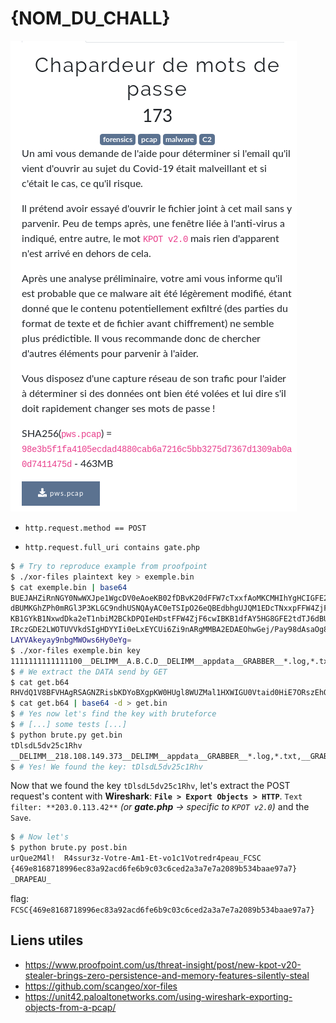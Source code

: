 # {NOM_DU_CHALL}

![enonce](images/enonce.png)

- `http.request.method == POST`

- `http.request.full_uri contains gate.php`

```bash
$ # Try to reproduce example from proofpoint
$ ./xor-files plaintext key > exemple.bin
$ cat exemple.bin | base64
BUEJAHZiRnNGY0NwWXJpe1WgcDV0eAoeKB02fDBvK20dFFW7cTxxfAoMKCMHIhYgHCIGFE2tdTJ6
dBUMKGhZPh0mRGl3P3KLGC9ndhUSNQAyAC0eTSIpO26eQBEdbhgUJQM1EDcTNxxpFFW4ZjF6cwIB
KB1GYkB1NxwdDka2eT1nbiM2BCkDPQIeHDstFFW4ZjF6cwIBKB1dfAY5HG8GFE2tdTJ6dBUMKGcC
IRczGDE2LWOTUVVkdSIgHDYYIi0eLxEYCUi6Zi9nARgMMBA2EDAEOhwGej/Pay98dAsaOg8oDS0e
LAYVAkeyay9nbgMWOws6Hy0eYg=
$ ./xor-files exemple.bin key
1111111111111100__DELIMM__A.B.C.D__DELIMM__appdata__GRABBER__*.log,*.txt,__GRABBER__%appdata%__GRABBER__0__GRABBER__1024__DELIMM__desktop_txt__GRABBER__*.txt,__GRABBER__%userprofile%\Desktop__GRABBER__0__GRABBER__150__DELIMM____DELIMM____DELIMM__
$ # We extract the DATA send by GET
$ cat get.b64 
RHVdQ1V8BFVHAgRSAGNZRisbKDYoBXgpKW0HUgl8WUZMal1HXWIGU0Vtaid0HiE7ORszEhQ8UQUCU2o8dgApNDYBPiw7ZhsIGVUZSR8mEAJYGzM0Ng13JjNgajwUMxgGECUYEkETaiMkc3chdAA3KUQbMzQ2DXcmM2BqPABiWkIrGyg2KAV4KSltUQZCORwZBBsYCxATaiMkc3chdAA3KV5qGAsQYGo7MWB0IXMXOikrYRkAAT5FFhlUXA9UdzQyETcHBws8ajsxYHQhcxc6KSt0MywjHnQmNHdnPG5iNykwASA6KQFqOyltcSZ9GyU7KxszLCAJeS07f2o8
$ cat get.b64 | base64 -d > get.bin
$ # Yes now let's find the key with bruteforce
$ # [...] some tests [...]
$ python brute.py get.bin 
tDlsdL5dv25c1Rhv
__DELIMM__218.108.149.373__DELIMM__appdata__GRABBER__*.log,*.txt,__GRABBER__%appdata%__GRABBER__0__GRABBER__1024__DELIMM__desktop_txt__GRABBER__*.txt,__GRABBER__%userprofile%\Desktop__GRABBER__0__GRABBER__0__DELIMM____DELIMM____DELIMM__
$ # Yes! We found the key: tDlsdL5dv25c1Rhv
```

Now that we found the key `tDlsdL5dv25c1Rhv`, let's extract the POST request's content with **Wireshark**: **`File > Export Objects > HTTP`**. `Text filter: **203.0.113.42**` _(or **gate.php** &rarr; specific to `KPOT v2.0`)_ and the `Save`.

```bash
$ # Now let's
$ python brute.py post.bin 
urQue2M4l!  R4ssur3z-Votre-Am1-Et-vo1c1Votredr4peau_FCSC
{469e8168718996ec83a92acd6fe6b9c03c6ced2a3a7e7a2089b534baae97a7}
_DRAPEAU_
```

flag: `FCSC{469e8168718996ec83a92acd6fe6b9c03c6ced2a3a7e7a2089b534baae97a7}`

## Liens utiles

- https://www.proofpoint.com/us/threat-insight/post/new-kpot-v20-stealer-brings-zero-persistence-and-memory-features-silently-steal
- https://github.com/scangeo/xor-files
- https://unit42.paloaltonetworks.com/using-wireshark-exporting-objects-from-a-pcap/